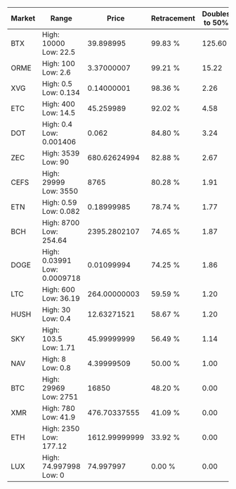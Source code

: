 | Market | Range | Price| Retracement | Doubles to 50% |
| --- | --- | --- | --- | --- |
| BTX | High: 10000<br />Low: 22.5 | 39.898995 | 99.83 % | 125.60 |
| ORME | High: 100<br />Low: 2.6 | 3.37000007 | 99.21 % | 15.22 |
| XVG | High: 0.5<br />Low: 0.134 | 0.14000001 | 98.36 % | 2.26 |
| ETC | High: 400<br />Low: 14.5 | 45.259989 | 92.02 % | 4.58 |
| DOT | High: 0.4<br />Low: 0.001406 | 0.062 | 84.80 % | 3.24 |
| ZEC | High: 3539<br />Low: 90 | 680.62624994 | 82.88 % | 2.67 |
| CEFS | High: 29999<br />Low: 3550 | 8765 | 80.28 % | 1.91 |
| ETN | High: 0.59<br />Low: 0.082 | 0.18999985 | 78.74 % | 1.77 |
| BCH | High: 8700<br />Low: 254.64 | 2395.2802107 | 74.65 % | 1.87 |
| DOGE | High: 0.03991<br />Low: 0.0009718 | 0.01099994 | 74.25 % | 1.86 |
| LTC | High: 600<br />Low: 36.19 | 264.00000003 | 59.59 % | 1.20 |
| HUSH | High: 30<br />Low: 0.4 | 12.63271521 | 58.67 % | 1.20 |
| SKY | High: 103.5<br />Low: 1.71 | 45.99999999 | 56.49 % | 1.14 |
| NAV | High: 8<br />Low: 0.8 | 4.39999509 | 50.00 % | 1.00 |
| BTC | High: 29969<br />Low: 2751 | 16850 | 48.20 % | 0.00 |
| XMR | High: 780<br />Low: 41.9 | 476.70337555 | 41.09 % | 0.00 |
| ETH | High: 2350<br />Low: 177.12 | 1612.99999999 | 33.92 % | 0.00 |
| LUX | High: 74.997998<br />Low: 0 | 74.997997 | 0.00 % | 0.00 |
